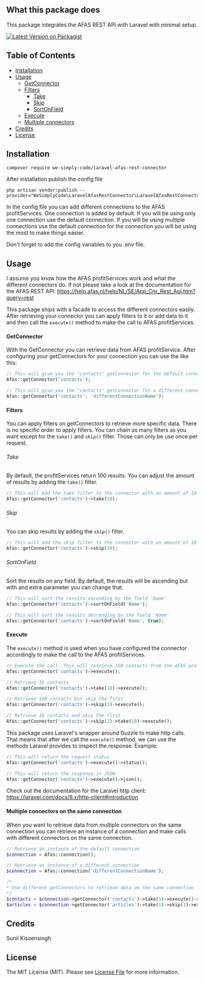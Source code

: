 ## What this package does
This package integrates the AFAS REST API with Laravel with minimal setup.

[![Latest Version on Packagist](https://img.shields.io/packagist/v/we-simply-code/laravel-afas-rest-connector)](https://packagist.org/packages/we-simply-code/laravel-afas-rest-connector)

## Table of Contents  
<!--ts-->
   * [Installation](#installation)
   * [Usage](#usage)
      * [GetConnector](#getconnector)
      * [Filters](#filters)
         * [Take](#take)
         * [Skip](#skip)
         * [SortOnField](#sortonfield)
      * [Execute](#execute)
      * [Multiple connectors](#multiple-connectors-on-the-same-connection)
   * [Credits](#credits)
   * [License](#license)
<!--te-->

## Installation
```
composer require we-simply-code/laravel-afas-rest-connector
```

After installation publish the config file
```
php artisan vendor:publish --provider="WeSimplyCode\LaravelAfasRestConnector\LaravelAfasRestConnectorServiceProvider"
```
In the config file you can add different connections to the AFAS profitServices.
One connection is added by default. If you will be using only one connection use the default connection.
If you will be using multiple connections use the default connection for the connection you will be using the most to make things easier.

Don't forget to add the config variables to you .env file.

## Usage
I assume you know how the AFAS profitServices work and what the different connectors do.
If not please take a look at the documentation for the AFAS REST API: https://help.afas.nl/help/NL/SE/App_Cnr_Rest_Api.htm?query=rest

This package ships with a facade to access the different connectors easily.
After retrieving your connector you can apply filters to it or add data to it and then call the ```execute()``` method to make the call to AFAS profitServices.

#### GetConnector
With the GetConnector you can retrieve data from AFAS profitService.
After configuring your getConnectors for your connection you can use the like this:

```php
// This will give you the "contacts" getConnector for the default connection
Afas::getConnector('contacts');

// This will give you the "contacts" getConnector for a different connection
Afas::getConnector('contacts', 'differentConnectionName');
```

#### Filters
You can apply filters on getConnectors to retrieve more specific data.
There is no specific order to apply filters. You can chain as many filters as you want except for the ```take()``` and ```skip()``` filter. Those can only be use once per request.

###### Take
By default, the profitServices return 100 results. You can adjust the amount of results by adding the ```take()``` filter.
```php
// This will add the take filter to the connector with an amount of 10
Afas::getConnector('contacts')->take(10);
```

###### Skip
You can skip results by adding the ```skip()``` filter.
```php
// This will add the skip filter to the connector with an amount of 10
Afas::getConnector('contacts')->skip(10);
```

###### SortOnField
Sort the results on any field. By default, the results will be ascending but with and extra parameter you can change that.
```php
// This will sort the results ascending by the field 'Name'
Afas::getConnector('contacts')->sortOnField('Name');

// This will sort the results descending by the field 'Name'
Afas::getConnector('contacts')->sortOnField('Name', true);
```

#### Execute
The ```execute()``` method is used when you have configured the connector accordingly to make the call to the AFAS profitServices.
```php
// Execute the call. This will retrieve 100 contacts from the AFAS profitServices
Afas::getConnector('contacts')->execute();

// Retrieve 10 contacts
Afas::getConnector('contacts')->take(10)->execute();

// Retrieve 100 contacts but skip the first
Afas::getConnector('contacts')->skip(1)->execute();

// Retrieve 10 contacts and skip the first
Afas::getConnector('contacts')->skip(1)->take(10)->execute();
```

This package uses Laravel's wrapper around Guzzle to make http calls.
That means that after we call the ```execute()``` method, we can use the methods Laravel provides to inspect the response.
Example:
```php
// This will return the request status
Afas::getConnector('contacts')->execute()->status();

// This will return the response in JSON
Afas::getConnector('contacts')->execute()->json();
```
Check out the documentation for the Laravel http client: https://laravel.com/docs/8.x/http-client#introduction

#### Multiple connectors on the same connection
When you want to retrieve data from multiple connectors on the same connection you can retrieve an instance of a connection and make calls with different connectors on the same connection.
```php
// Retrieve an instance of the default connection
$connection = Afas::connection();

// Retrieve an instance of a different connection
$connection = Afas::connection('differentConnectionName');

/*
* Use different getConnectors to retrieve data on the same connection
*/
$contacts = $connection->getConnector('contacts')->take(1)->execute()->json();
$articles = $connection->getConnector('articles')->take(1)->skip(1)->execute()->json();
```

## Credits
Sunil Kisoensingh

## License
The MIT License (MIT). Please see [License File](LICENSE) for more information.
